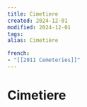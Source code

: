 ```yaml
---
title: Cimetiere
created: 2024-12-01
modified: 2024-12-01
tags: 
alias: Cimetière

french:
- "[[2911 Cemeteries]]"
---
```

# Cimetiere
